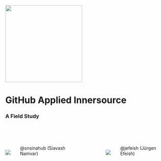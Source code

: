 
<img width="240px" src="images/octo-white.png">

# GitHub Applied Innersource

### A Field Study

<br><br><br>

<div style="display: flex; align-items: center; justify-content: center">
<div><img src="images/snsinahub.png" /></div>
<div style="padding:0px 100px 10px 30px">@snsinahub (Siavash Namvar)</div>

<div><img src="images/jefeish.png" /></div>
<div style="padding:0px 10px 10px 30px">@jefeish (Jürgen Efeish)</div>
</div>
